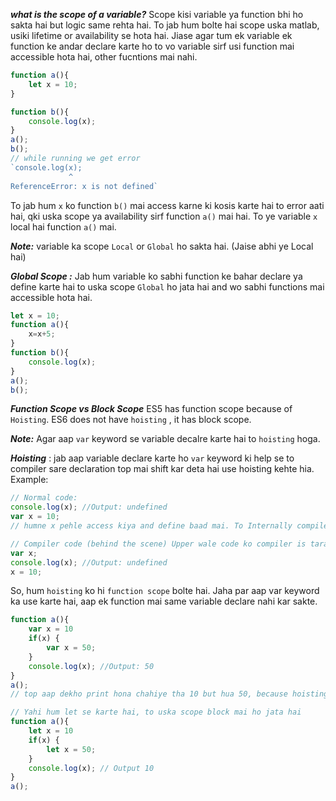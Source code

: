 ***what is the scope of a variable?***
Scope kisi variable ya function bhi ho sakta hai but logic same rehta hai. To jab hum bolte hai scope uska matlab, usiki lifetime or availability se hota hai.
Jiase agar tum ek variable ek function ke andar declare karte ho to vo variable sirf usi function mai accessible hota hai, other fucntions mai nahi.

```js
function a(){
    let x = 10;
} 

function b(){
    console.log(x);
}
a();
b();
// while running we get error
`console.log(x);
             ^
ReferenceError: x is not defined`
```

To jab hum `x` ko function `b()` mai access karne ki kosis karte hai to error aati hai, qki uska scope ya availability sirf function `a()` mai hai.
To ye variable `x` local hai function `a()` mai.

***Note:*** variable ka scope `Local` or `Global` ho sakta hai. (Jaise abhi ye Local hai)

***Global Scope :*** Jab hum variable ko sabhi function ke bahar declare ya define karte hai to uska scope `Global` ho jata hai and wo sabhi functions mai accessible hota hai.

```js
let x = 10;
function a(){
    x=x+5;
}
function b(){
    console.log(x);
}
a();
b();
```

***Function Scope vs Block Scope***
ES5 has function scope because of `Hoisting`.
ES6 does not have `hoisting` , it has block scope.

***Note:*** Agar aap `var` keyword se variable decalre karte hai to `hoisting`
hoga.

***Hoisting*** : jab aap variable declare karte ho `var` keyword ki help se to compiler sare declaration top mai shift kar deta hai use hoisting kehte hia. 
Example: 
```js
// Normal code:
console.log(x); //Output: undefined
var x = 10; 
// humne x pehle access kiya and define baad mai. To Internally compiler sabhi variable ko jo *var* se decalre kiye hi unko top mai shift kar deta hai

// Compiler code (behind the scene) Upper wale code ko compiler is tarah se interperate karega
var x;
console.log(x); //Output: undefined
x = 10; 
```

So, hum `hoisting` ko hi `function scope` bolte hai. Jaha par aap var keyword ka use karte hai, aap ek function mai same variable declare nahi kar sakte. 

```js
function a(){
    var x = 10
    if(x) {
        var x = 50;
    }
    console.log(x); //Output: 50
}
a(); 
// top aap dekho print hona chahiye tha 10 but hua 50, because hoisting ki wajah se x ka scope poore function mai hai.

// Yahi hum let se karte hai, to uska scope block mai ho jata hai
function a(){
    let x = 10
    if(x) {
        let x = 50;
    }
    console.log(x); // Output 10
}
a();
```

